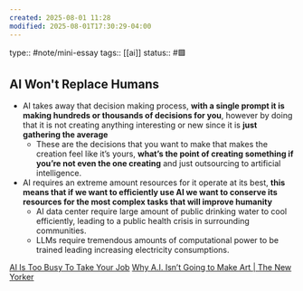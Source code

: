 ```yaml
---
created: 2025-08-01 11:28
modified: 2025-08-01T17:30:29-04:00
---
```

type:: #note/mini-essay 
tags:: [[ai]]
status:: #🟩 
## AI Won't Replace Humans 

- AI takes away that decision making process, **with a single prompt it is making hundreds or thousands of decisions for you**, however by doing that it is not creating anything interesting or new since it is **just gathering the average** 
	- These are the decisions that you want to make that makes the creation feel like it’s yours, **what’s the point of creating something if you’re not even the one creating** and just outsourcing to artificial intelligence.
- AI requires an extreme amount resources for it operate at its best, **this means that if we want to efficiently use AI we want to conserve its resources for the most complex tasks that will improve humanity** 
	- AI data center require large amount of public drinking water to cool efficiently, leading to a public health crisis in surrounding communities.
	- LLMs require tremendous amounts of computational power to be trained leading increasing electricity consumptions.



[AI Is Too Busy To Take Your Job](https://www.drorpoleg.com/ai-is-too-busy-to-take-your-job/)
[Why A.I. Isn’t Going to Make Art | The New Yorker](https://www.newyorker.com/culture/the-weekend-essay/why-ai-isnt-going-to-make-art)
